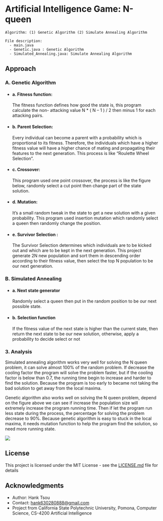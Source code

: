 # Artificial Intelligence Game: N-queen
```
Algorithm: (1) Genetic Algorithm (2) Simulate Annealing Algorithm
```

```
File description:
  - main.java
  - Genetic.java : Genetic Algorithm
  - Simulated_Annealing.java: Simulate Annealing Algorithm
```

## Approach

### A. Genetic Algorithm

- #### a. Fitness function:
  The fitness function defines how good the state is, this program calculate the non- attacking value N * ( N – 1 ) / 2 then minus 1 for each attacking pairs.

- #### b. Parent Selection:
  Every individual can become a parent with a probability which is proportional to its fitness. Therefore, the individuals which have a higher fitness value will have a higher chance of mating and propagating their features to the next generation. This process is like “Roulette Wheel Selection”.

- #### c. Crossover:
  This program used one point crossover, the process is like the figure below, randomly select a cut point then change part of the state solution.

- #### d. Mutation:
  It’s a small random tweak in the state to get a new solution with a given probability. This program used insertion mutation which randomly select a queen then randomly change the position.

- #### e. Survivor Selection :
  The Survivor Selection determines which individuals are to be kicked out and which are to be kept in the next generation. This project generate 2N new population and sort them in descending order according to their fitness value, then select the top N population to be our next generation.


### B. Simulated Annealing

- #### a. Next state generator
  Randomly select a queen then put in the random position to be our next possible state.

- #### b. Selection function
  If the fitness value of the next state is higher than the current state, then return the next state to be our new solution, otherwise, apply a probability to decide select or not


### 3. Analysis

  Simulated annealing algorithm works very well for solving the N queen problem, it can solve almost 100% of the random problem. If decrease the cooling factor the program will solve the problem faster, but if the cooling factor is below than 0.7, the running time begin to increase and harder to find the solution. Because the program is too early to became not taking the bad solution to get away from the local maxima.
    
  Genetic algorithm also works well on solving the N queen problem, depend on the figure above we can see if increase the population size will extremely increase the program running time. Then if let the program run less state during the process, the percentage for solving the problem decrease to 90%. Because genetic algorithm is easy to stuck in the local maxima, it needs mutation function to help the program find the solution, so need more running state.

![](README_IMG/8puzzel.png)

## License

This project is licensed under the MIT License - see the [LICENSE.md](LICENSE.md) file for details

## Acknowledgments

* Author: Hank Tsou
* Contact: hank630280888@gmail.com
* Project from California State Polytechnic University, Pomona, Computer Science, CS-4200 Artificial Intelligence
